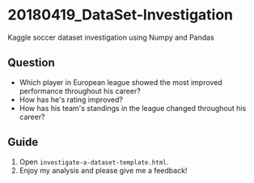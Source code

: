 # 20180419_DataSet-Investigation
Kaggle soccer dataset investigation using Numpy and Pandas

## Question
- Which player in European league showed the most improved performance throughout his career?
- How has he's rating improved?
- How has his team's standings in the league changed throughout his career?

## Guide
1. Open `investigate-a-dataset-template.html`.
2. Enjoy my analysis and please give me a feedback!
